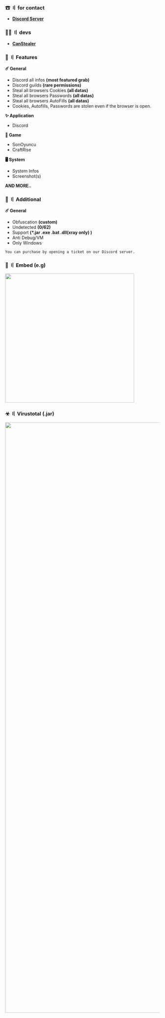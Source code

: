 ### ☎ 〢 for contact
 - **[Discord Server](https://discord.gg/k6ADsKvjuB)**

### 👨‍💻 〢 devs
 - **[CanStealer](https://github.com/CanStealer)**
### 🔱 〢 Features
**☄️ General**
- Discord all infos **(most featured grab)**
- Discord guilds **(rare permissions)**
- Steal all browsers Cookies **(all datas)**
- Steal all browsers Passwords **(all datas)**
- Steal all browsers AutoFills **(all datas)**
- Cookies, Autofills, Passwords are stolen even if the browser is open.

**✨ Application**
- Discord

**🎲 Game**
- SonOyuncu
- CraftRise

**🖥️ System**
- System Infos
- Screenshot(s)


**AND MORE..**

### 🤞 〢 Additional
**☄️ General**
- Obfuscation **(custom)**
- Undetected **(0/62)**
- Support **(*.jar .exe .bat .dll(xray only) )**
- Anti Debug/VM
- Only Windows

`You can purchase by opening a ticket on our Discord server.`

### 🧫 〢 Embed (e.g)
<p align="left"> <img src="https://media.discordapp.net/attachments/1233419864631279749/1233464663891775619/image_1.png?ex=662d30fc&is=662bdf7c&hm=e885cd2719983dbffbc80273d0d3a88604236eefcab0937829be1e393810fcf1&&"width="420"> <br> </p>

### ☣ 〢 Virustotal (.jar)
<p align="left"> <img src="https://cdn.discordapp.com/attachments/1045818871153696900/1164127355812462652/xs.png?ex=65421516&is=652fa016&hm=891cd807ab2df909e71bc94b07e3345ca4a3949d1d8420b14f5b38b021cb5801&&&"width="1920"> <br> </p>
